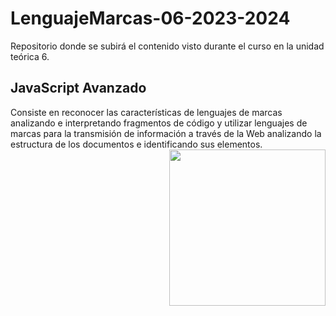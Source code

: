 # LenguajeMarcas-06-2023-2024
Repositorio donde se subirá el contenido visto durante el curso en la unidad teórica 6.

<h2>JavaScript Avanzado</h2>
Consiste en reconocer las características de lenguajes de marcas analizando e interpretando fragmentos de código y utilizar lenguajes de marcas para la transmisión de información a través de la Web analizando la estructura de los documentos e identificando sus elementos.
<picture> <img align="right" src="https://github.com/7oSkaaa/7oSkaaa/blob/main/Images/Right_Side.gif?raw=true" width = 250px></picture>
